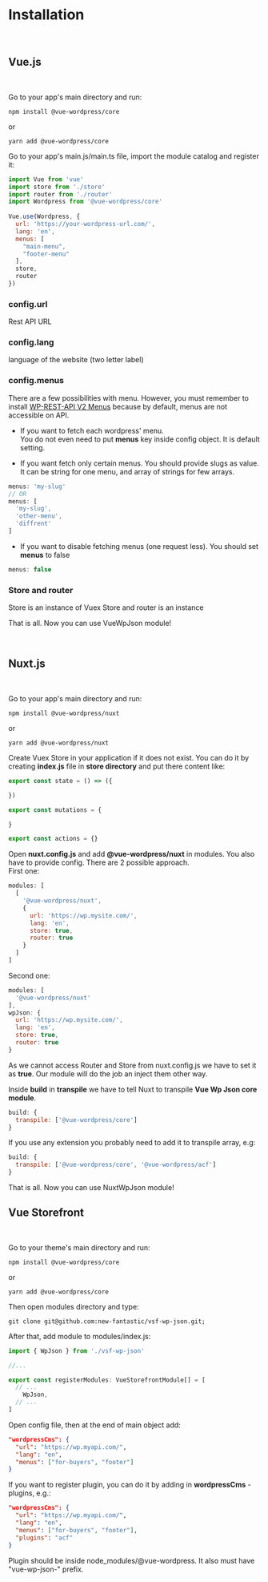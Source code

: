 # Installation

<br>

## Vue.js

<br>

Go to your app's main directory and run:
```
npm install @vue-wordpress/core
```
or
```
yarn add @vue-wordpress/core
```

Go to your app's main.js/main.ts file, import the module catalog and register it:

```javascript
import Vue from 'vue'
import store from './store'
import router from './router'
import Wordpress from '@vue-wordpress/core'
 
Vue.use(Wordpress, {
  url: 'https://your-wordpress-url.com/',
  lang: 'en',
  menus: [
    "main-menu",
    "footer-menu"
  ],
  store,
  router
})
```

### config.url 
Rest API URL

### config.lang
language of the website (two letter label)

### config.menus
There are a few possibilities with menu.
However, you must remember to install [WP-REST-API V2 Menus](https://wordpress.org/plugins/wp-rest-api-v2-menus/) because by default, menus are not accessible on API.

- If you want to fetch each wordpress' menu.   
You do not even need to put **menus** key inside config object. It is default setting.

- If you want fetch only certain menus. You should provide slugs as value. It can be string for one menu, and array of strings for few arrays.
```js
menus: 'my-slug'
// OR
menus: [
  'my-slug',
  'other-menu',
  'diffrent'
]
```

- If you want to disable fetching menus (one request less). You should set **menus** to false
```js
menus: false
```

### Store and router
Store is an instance of Vuex Store and router is an instance 

That is all. Now you can use VueWpJson module!

<br>

## Nuxt.js

<br>

Go to your app's main directory and run:
```
npm install @vue-wordpress/nuxt
```
or
```
yarn add @vue-wordpress/nuxt
```

Create Vuex Store in your application if it does not exist. You can do it by creating **index.js** file in **store directory** and put there content like:
```js
export const state = () => ({

})

export const mutations = {

}

export const actions = {}
```

Open **nuxt.config.js** and add **@vue-wordpress/nuxt** in modules. You also have to provide config. There are 2 possible approach.   
First one:
```js
modules: [
  [
    '@vue-wordpress/nuxt',
    {
      url: 'https://wp.mysite.com/',
      lang: 'en',
      store: true,
      router: true
    }
  ]
]
```

Second one:
```js
modules: [
  '@vue-wordpress/nuxt'
],
wpJson: {
  url: 'https://wp.mysite.com/',
  lang: 'en',
  store: true,
  router: true
}
```

As we cannot access Router and Store from nuxt.config.js we have to set it as **true**. Our module will do the job an inject them other way.

Inside **build** in **transpile** we have to tell Nuxt to transpile **Vue Wp Json core module**.
```js
build: {
  transpile: ['@vue-wordpress/core']
}
```

If you use any extension you probably need to add it to transpile array, e.g:
```js
build: {
  transpile: ['@vue-wordpress/core', '@vue-wordpress/acf']
}
```

That is all. Now you can use NuxtWpJson module!
<br>

## Vue Storefront

<br>

Go to your theme's main directory and run:
```
npm install @vue-wordpress/core
```
or
```
yarn add @vue-wordpress/core
```

Then open modules directory and type:
```
git clone git@github.com:new-fantastic/vsf-wp-json.git;
```

After that, add module to modules/index.js:
```ts
import { WpJson } from './vsf-wp-json'

//...

export const registerModules: VueStorefrontModule[] = [
  // ...
    WpJson,
  // ...
]
```

Open config file, then at the end of main object add:
```json
"wordpressCms": {
  "url": "https://wp.myapi.com/",
  "lang": "en",
  "menus": ["for-buyers", "footer"]
}
```

If you want to register plugin, you can do it by adding in **wordpressCms** - plugins, e.g.:
```json
"wordpressCms": {
  "url": "https://wp.myapi.com/",
  "lang": "en",
  "menus": ["for-buyers", "footer"],
  "plugins": "acf"
}
```

Plugin should be inside node_modules/@vue-wordpress. It also must have "vue-wp-json-" prefix.

<br>

